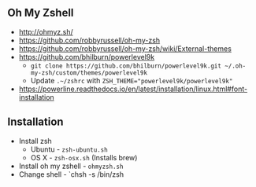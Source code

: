 

## Oh My Zshell

- http://ohmyz.sh/
- https://github.com/robbyrussell/oh-my-zsh
- https://github.com/robbyrussell/oh-my-zsh/wiki/External-themes
- https://github.com/bhilburn/powerlevel9k
  - `git clone https://github.com/bhilburn/powerlevel9k.git ~/.oh-my-zsh/custom/themes/powerlevel9k`
  - Update `.~/zshrc` with `ZSH_THEME="powerlevel9k/powerlevel9k"`
- https://powerline.readthedocs.io/en/latest/installation/linux.html#font-installation

## Installation

- Install zsh
  - Ubuntu - `zsh-ubuntu.sh`
  - OS X - `zsh-osx.sh` (Installs brew)
- Install oh my zshell - `ohmyzsh.sh`
- Change shell - `chsh -s /bin/zsh


